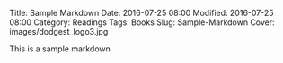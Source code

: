 Title: Sample Markdown
Date: 2016-07-25 08:00
Modified: 2016-07-25 08:00
Category: Readings
Tags: Books
Slug: Sample-Markdown
Cover: images/dodgest_logo3.jpg


This is a sample markdown
